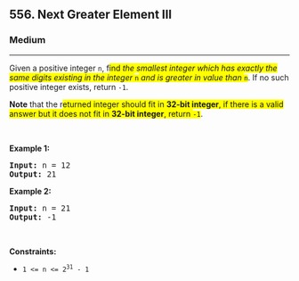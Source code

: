 <h2>556. Next Greater Element III</h2><h3>Medium</h3><hr><div><p>Given a positive integer <code>n</code>, f<span class="highlighter--highlighted" style="background-color: yellow;" data-highlight-id="0">ind </span><em><span class="highlighter--highlighted" style="background-color: yellow;" data-highlight-id="0">the smallest integer which has exactly the same digits existing in the integer</span></em><span class="highlighter--highlighted" style="background-color: yellow;" data-highlight-id="0"> </span><code><span class="highlighter--highlighted" style="background-color: yellow;" data-highlight-id="0">n</span></code><span class="highlighter--highlighted" style="background-color: yellow;" data-highlight-id="0"> </span><em><span class="highlighter--highlighted" style="background-color: yellow;" data-highlight-id="0">and is greater in value than</span></em><span class="highlighter--highlighted" style="background-color: yellow;" data-highlight-id="0"> </span><code><span class="highlighter--highlighted" style="background-color: yellow;" data-highlight-id="0">n</span></code>. If no such positive integer exists, return <code>-1</code>.</p>

<p><strong>Note</strong> that the r<span class="highlighter--highlighted" style="background-color: yellow;" data-highlight-id="1">eturned integer should fit in </span><strong><span class="highlighter--highlighted" style="background-color: yellow;" data-highlight-id="1">32-bit integer</span></strong><span class="highlighter--highlighted" style="background-color: yellow;" data-highlight-id="1">, if there is a valid answer but it does not fit in </span><strong><span class="highlighter--highlighted" style="background-color: yellow;" data-highlight-id="1">32-bit integer</span></strong><span class="highlighter--highlighted" style="background-color: yellow;" data-highlight-id="1">, return </span><code><span class="highlighter--highlighted" style="background-color: yellow;" data-highlight-id="1">-1</span></code>.</p>

<p>&nbsp;</p>
<p><strong>Example 1:</strong></p>
<pre><strong>Input:</strong> n = 12
<strong>Output:</strong> 21
</pre><p><strong>Example 2:</strong></p>
<pre><strong>Input:</strong> n = 21
<strong>Output:</strong> -1
</pre>
<p>&nbsp;</p>
<p><strong>Constraints:</strong></p>

<ul>
	<li><code>1 &lt;= n &lt;= 2<sup>31</sup> - 1</code></li>
</ul>
</div>